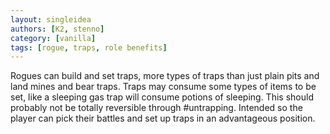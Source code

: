 ```yaml
---
layout: singleidea
authors: [K2, stenno]
category: [vanilla]
tags: [rogue, traps, role benefits]
---
```

Rogues can build and set traps, more types of traps than just plain pits and land mines and bear traps. Traps may consume some types of items to be set, like a sleeping gas trap will consume potions of sleeping. This should probably not be totally reversible through #untrapping. Intended so the player can pick their battles and set up traps in an advantageous position.

